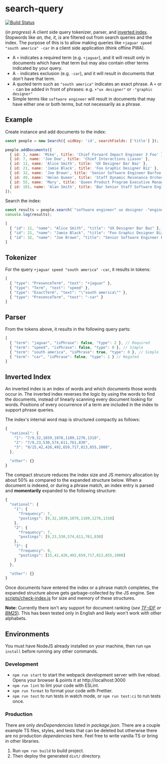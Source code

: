 # search-query
[![Build Status](https://github.com/vasilionjea/webpack-frontend-template/actions/workflows/unit-tests.yml/badge.svg)](https://github.com/vasilionjea/webpack-frontend-template/actions/workflows/unit-tests.yml)

(_in progress_) A client side query tokenizer, parser, and [inverted index](https://en.wikipedia.org/wiki/Inverted_index). Stopwords like _an, the, it, is_ are filtered out from search queries and the index. The purpose of this is to allow making queries like `+jaguar speed "south america" -car` in a client side application (think offline PWA).

* A `+` indicates a required term (e.g. `+jaguar`), and it will result only in documents which have that term but may also contain other terms indicated by your query. 
* A `-` indicates exclusion (e.g. `-car`), and it will result in documents that don't have that term. 
* A quoted term such as `"south america"` indicates an exact phrase. A `+` or `-` can be added in front of phrases: e.g. `+"ux designer"` or `-"graphic designer"`
* Simple terms like `software engineer` will result in documents that may have either one or both terms, but not necessarily as a phrase.

## Example
Create instance and add documents to the index:
```js
const people = new Search({ uidKey: 'id', searchFields: ['title'] });

people.addDocuments([
  { id: 3, name: 'Mike', title: 'Chief Forward Impact Engineer 3 Foo' },
  { id: 7, name: 'Joe Doe', title: 'Chief Interactions Liason' },
  { id: 11, name: 'Alice Smith', title: 'UX Designer Bar Baz' },
  { id: 21, name: 'Jamie Black', title: 'Foo Graphic Designer Biz' },
  { id: 32, name: 'Joe Brown', title: 'Senior Software Engineer Barfoo' },
  { id: 49, name: 'Helen Queen', title: 'Staff Dynamic Resonance Orchestrator Foo' },
  { id: 55, name: 'Mary', title: 'Queen Product Program Executive Manager Foo' },
  { id: 101, name: 'Alan Smith', title: 'Bar Senior Staff Software Engineer 3 Foobar' },
]);
```
Search the index:
```js
const results = people.search(`"software engineer" ux designer -"engineer 3"`);
console.log(results);
```
```js 
[
  { "id": 11, "name": "Alice Smith", "title": "UX Designer Bar Baz" },
  { "id": 21, "name": "Jamie Black", "title": "Foo Graphic Designer Biz"},
  { "id": 32, "name": "Joe Brown", "title": "Senior Software Engineer Barfoo" }
]
```

## Tokenizer 
For the query `+jaguar speed "south america" -car`, it results in tokens:
```js
[
  { "type": "PresenceTerm", "text": "+jaguar" },
  { "type": "Term", "text": "speed" },
  { "type": "ExactTerm", "text": "\"south america\"" },
  { "type": "PresenceTerm", "text": "-car" }
]
```
## Parser
From the tokens above, it results in the following query parts:
```js
[
  { "term": "jaguar", "isPhrase": false, "type": 2 }, // Required
  { "term": "speed", "isPhrase": false, "type": 0 }, // Simple
  { "term": "south america", "isPhrase": true, "type": 0 }, // Simple
  { "term": "car", "isPhrase": false, "type": 1 } // Negated
]
```

## Inverted Index
An inverted index is an index of words and which documents those words occur in. The inverted index reverses the logic by using the words to find the documents, instead of linearly scanning every document looking for words. Positions of every occurrence of a term are included in the index to support phrase queries. 

The index's internal word map is structured compactly as follows:
```js
{
  "national": {
    "1": "7/9,32,1039,1078,1189,1276,1310",
    "2": "7/9,23,530,574,611,761,830",
    "3": "9/15,42,426,492,659,717,813,855,1008",
  },

  "other": {}
}
```
The compact strucure reduces the index size and JS memory allocation by about 50% as compared to the expanded structure below. When a document is indexed, or during a phrase match, an index entry is parsed and **momentarily** expanded to the following structure:
```js
{
  "national": {
    "1": {
      "frequency": 7,
      "postings": [9,32,1039,1078,1189,1276,1310]
    },
    "2": {
      "frequency": 7,
      "postings": [9,23,530,574,611,761,830]
    },
    "3": {
      "frequency": 9,
      "postings": [15,42,426,492,659,717,813,855,1008]
    }
  },

  "other": {}
}
```
Once documents have entered the index or a phrase match completes, the expanded structure above gets garbage-collected by the JS engine. See [scripts/check-index.js](https://github.com/vasilionjea/search-query/blob/main/scripts/check-index.js) for size and memory of these structures.

**Note:** Currently there isn't any support for document ranking (_see [TF-IDF](https://en.wikipedia.org/wiki/Tf%E2%80%93idf) or [BM25](https://en.wikipedia.org/wiki/Okapi_BM25)_). This has been tested only in English and likely won't work with other alphabets.

## Environments
You must have NodeJS already installed on your machine, then run `npm install` before running any other commands.

### Development 
* `npm run start` to start the webpack development server with live reload. Opens your browser & points it at http://localhost:3000
* `npm run lint` to lint your code with ESLint.
* `npm run format` to format your code with Prettier.
* `npm run test` to run tests in watch mode, or `npm run test:ci` to run tests once.

### Production
There are only _devDependencies_ listed in _package.json_. There are a couple example TS files, styles, and tests that can be deleted but otherwise there are no production _dependencies_ here. Feel free to write vanilla TS or bring in other libraries.

1. Run `npm run build` to build project.
2. Then deploy the generated `dist/` directory.

